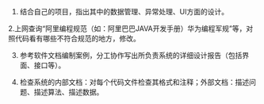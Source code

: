 1. 结合自己的项目，指出其中的数据管理、异常处理、UI方面的设计。


2.上网查询“阿里编程规范（如：阿里巴巴JAVA开发手册）华为编程军规”等，对照代码看有哪些不符合规范的地方，修改。

3. 参考软件文档编制案例，分工协作写出所负责系统的详细设计报告（包括界面、接口等）。

4. 检查系统的内部文档：对每个代码文件检查其格式和注释；外部文档：描述问题、描述算法、描述数据。
